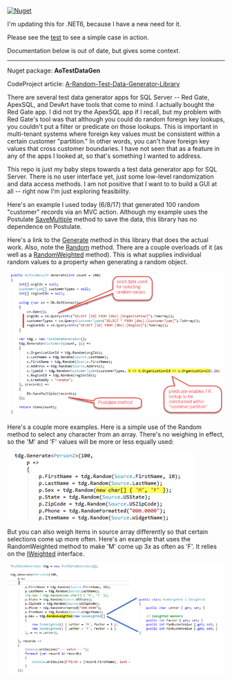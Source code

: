 [![Nuget](https://img.shields.io/nuget/v/AO.DataGen)](https://www.nuget.org/packages/AO.DataGen/)

I'm updating this for .NET6, because I have a new need for it.

Please see the [test](https://github.com/adamfoneil/TestDataGen/blob/master/DataGen.Test/InMemory.cs) to see a simple case in action.

Documentation below is out of date, but gives some context.

---

Nuget package: **AoTestDataGen**

CodeProject article: [A-Random-Test-Data-Generator-Library](https://www.codeproject.com/Articles/1192440/AoTestDataGen-A-Random-Test-Data-Generator-Library)

There are several test data generator apps for SQL Server -- Red Gate, ApexSQL, and DevArt have tools that come to mind. I actually bought the Red Gate app. I did not try the ApexSQL app if I recall, but my problem with Red Gate's tool was that although you could do random foreign key lookups, you couldn't put a filter or predicate on those lookups. This is important in multi-tenant systems where foreign key values must be consistent within a certain customer "partition." In other words, you can't have foreign key values that cross customer boundaries. I have not seen that as a feature in any of the apps I looked at, so that's something I wanted to address.

This repo is just my baby steps towards a test data generator app for SQL Server. There is no user interface yet, just some low-level randomization and data access methods. I am not positive that I want to to build a GUI at all -- right now I'm just exploring feasibility.

Here's an example I used today (6/8/17) that generated 100 random "customer" records via an MVC action. Although my example uses the Postulate [SaveMultiple](https://github.com/adamosoftware/Postulate.Orm/blob/master/PostulateV1/Abstract/SqlDb_SaveMultiple.cs#L38) method to save the data, this library has no dependence on Postulate.

Here's a link to the [Generate](https://github.com/adamosoftware/TestDataGen/blob/master/TestDataGen2/TestDataGenerator.cs#L60) method in this library that does the actual work. Also, note the [Random](/TestDataGen2/TestDataGenerator.cs#L140) method. There are a couple overloads of it (as well as a [RandomWeighted](/TestDataGen2/TestDataGenerator.cs#L104) method). This is what supplies individual random values to a property when generating a random object.

![img](/tdg_sample.png)

Here's a couple more examples. Here is a simple use of the Random method to select any character from an array. There's no weighing in effect, so the 'M' and 'F' values will be more or less equally used:

![img](/tdg_random_sex1.png)

But you can also weigh items in source array differently so that certain selections come up more often. Here's an example that uses the RandomWeighted method to make 'M' come up 3x as often as 'F'. It relies on the [IWeighted](/TestDataGen2/IWeighted.cs) interface.

![img](/tdg_random_sex2.png)
